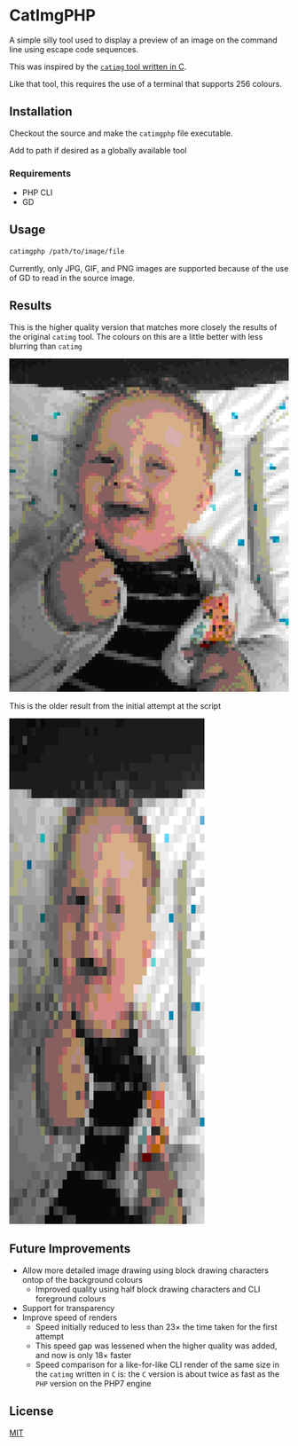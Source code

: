 # CatImgPHP

A simple silly tool used to display a preview of an image on the command line using escape code sequences.

This was inspired by the [`catimg` tool written in C](https://github.com/posva/catimg).

Like that tool, this requires the use of a terminal that supports 256 colours.

## Installation

Checkout the source and make the `catimgphp` file executable.

Add to path if desired as a globally available tool

### Requirements

* PHP CLI
* GD

## Usage

```sh
catimgphp /path/to/image/file
```

Currently, only JPG, GIF, and PNG images are supported because of the use of GD to read in the source image.

## Results

This is the higher quality version that matches more closely the results of the original `catimg` tool. The colours on this are a little better with less blurring than `catimg`

![](https://raw.githubusercontent.com/AshleyJSheridan/catimgphp/master/examples/result_high_quality.jpg)

This is the older result from the initial attempt at the script

![](https://raw.githubusercontent.com/AshleyJSheridan/catimgphp/master/examples/result.jpg)

## Future Improvements

* Allow more detailed image drawing using block drawing characters ontop of the background colours
    * Improved quality using half block drawing characters and CLI foreground colours
* Support for transparency
* Improve speed of renders
    * Speed initially reduced to less than 23× the time taken for the first attempt
    * This speed gap was lessened when the higher quality was added, and now is only 18× faster
    * Speed comparison for a like-for-like CLI render of the same size in the `catimg` written in `C` is: the `C` version is about twice as fast as the `PHP` version on the PHP7 engine

## License

[MIT](http://opensource.org/licenses/MIT)

